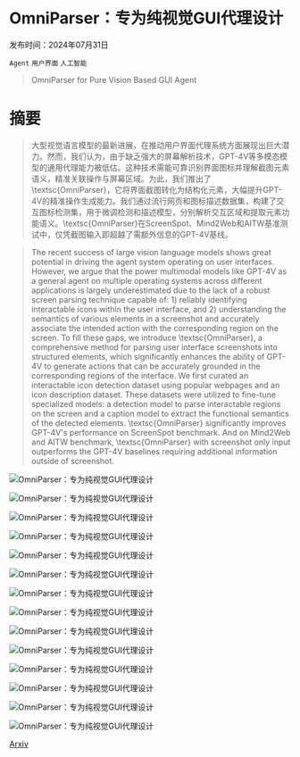 # OmniParser：专为纯视觉GUI代理设计

发布时间：2024年07月31日

`Agent` `用户界面` `人工智能`

> OmniParser for Pure Vision Based GUI Agent

# 摘要

> 大型视觉语言模型的最新进展，在推动用户界面代理系统方面展现出巨大潜力。然而，我们认为，由于缺乏强大的屏幕解析技术，GPT-4V等多模态模型的通用代理能力被低估。这种技术需能可靠识别界面图标并理解截图元素语义，精准关联操作与屏幕区域。为此，我们推出了\textsc{OmniParser}，它将界面截图转化为结构化元素，大幅提升GPT-4V的精准操作生成能力。我们通过流行网页和图标描述数据集，构建了交互图标检测集，用于微调检测和描述模型，分别解析交互区域和提取元素功能语义。\textsc{OmniParser}在ScreenSpot、Mind2Web和AITW基准测试中，仅凭截图输入即超越了需额外信息的GPT-4V基线。

> The recent success of large vision language models shows great potential in driving the agent system operating on user interfaces. However, we argue that the power multimodal models like GPT-4V as a general agent on multiple operating systems across different applications is largely underestimated due to the lack of a robust screen parsing technique capable of: 1) reliably identifying interactable icons within the user interface, and 2) understanding the semantics of various elements in a screenshot and accurately associate the intended action with the corresponding region on the screen. To fill these gaps, we introduce \textsc{OmniParser}, a comprehensive method for parsing user interface screenshots into structured elements, which significantly enhances the ability of GPT-4V to generate actions that can be accurately grounded in the corresponding regions of the interface. We first curated an interactable icon detection dataset using popular webpages and an icon description dataset. These datasets were utilized to fine-tune specialized models: a detection model to parse interactable regions on the screen and a caption model to extract the functional semantics of the detected elements. \textsc{OmniParser} significantly improves GPT-4V's performance on ScreenSpot benchmark. And on Mind2Web and AITW benchmark, \textsc{OmniParser} with screenshot only input outperforms the GPT-4V baselines requiring additional information outside of screenshot.

![OmniParser：专为纯视觉GUI代理设计](../../../paper_images/2408.00203/flow_merged_0.png)

![OmniParser：专为纯视觉GUI代理设计](../../../paper_images/2408.00203/flow_merged_1.png)

![OmniParser：专为纯视觉GUI代理设计](../../../paper_images/2408.00203/flow_merged_2.png)

![OmniParser：专为纯视觉GUI代理设计](../../../paper_images/2408.00203/100k_2000.png)

![OmniParser：专为纯视觉GUI代理设计](../../../paper_images/2408.00203/100k_580.png)

![OmniParser：专为纯视觉GUI代理设计](../../../paper_images/2408.00203/100k_3200.png)

![OmniParser：专为纯视觉GUI代理设计](../../../paper_images/2408.00203/100k_3500.png)

![OmniParser：专为纯视觉GUI代理设计](../../../paper_images/2408.00203/seeassign_eg.png)

![OmniParser：专为纯视觉GUI代理设计](../../../paper_images/2408.00203/finetune_icon.png)

![OmniParser：专为纯视觉GUI代理设计](../../../paper_images/2408.00203/yolo_train_curve.png)

![OmniParser：专为纯视觉GUI代理设计](../../../paper_images/2408.00203/seeassign_eg2.png)

![OmniParser：专为纯视觉GUI代理设计](../../../paper_images/2408.00203/fail_case1.png)

![OmniParser：专为纯视觉GUI代理设计](../../../paper_images/2408.00203/fail_case4.png)

![OmniParser：专为纯视觉GUI代理设计](../../../paper_images/2408.00203/fail_case3.png)

[Arxiv](https://arxiv.org/abs/2408.00203)